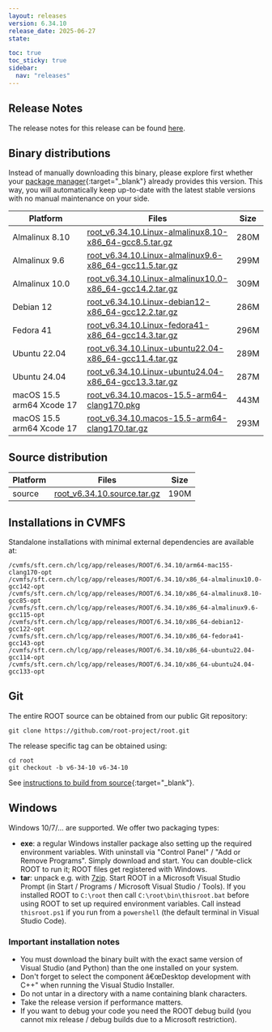 ```yaml
---
layout: releases
version: 6.34.10
release_date: 2025-06-27
state:

toc: true
toc_sticky: true
sidebar:
  nav: "releases"
---
```



## Release Notes

The release notes for this release can be found [here](https://root.cern/doc/v634/release-notes.html#release-6.34.10).

## Binary distributions

Instead of manually downloading this binary, please explore first whether your [package manager](../../install/#install-via-a-package-manager){:target="\_blank"} already provides this version.
This way, you will automatically keep up-to-date with the latest stable versions with no manual maintenance on your side.

| Platform       | Files | Size |
|-----------|-------|-----|
| Almalinux 8.10 | [root_v6.34.10.Linux-almalinux8.10-x86_64-gcc8.5.tar.gz](https://root.cern/download/root_v6.34.10.Linux-almalinux8.10-x86_64-gcc8.5.tar.gz) | 280M |
| Almalinux 9.6 | [root_v6.34.10.Linux-almalinux9.6-x86_64-gcc11.5.tar.gz](https://root.cern/download/root_v6.34.10.Linux-almalinux9.6-x86_64-gcc11.5.tar.gz) | 299M |
| Almalinux 10.0 | [root_v6.34.10.Linux-almalinux10.0-x86_64-gcc14.2.tar.gz](https://root.cern/download/root_v6.34.10.Linux-almalinux10.0-x86_64-gcc14.2.tar.gz) | 309M |
| Debian 12 | [root_v6.34.10.Linux-debian12-x86_64-gcc12.2.tar.gz](https://root.cern/download/root_v6.34.10.Linux-debian12-x86_64-gcc12.2.tar.gz) | 286M |
| Fedora 41 | [root_v6.34.10.Linux-fedora41-x86_64-gcc14.3.tar.gz](https://root.cern/download/root_v6.34.10.Linux-fedora41-x86_64-gcc14.3.tar.gz) | 296M |
| Ubuntu 22.04 | [root_v6.34.10.Linux-ubuntu22.04-x86_64-gcc11.4.tar.gz](https://root.cern/download/root_v6.34.10.Linux-ubuntu22.04-x86_64-gcc11.4.tar.gz) | 289M |
| Ubuntu 24.04 | [root_v6.34.10.Linux-ubuntu24.04-x86_64-gcc13.3.tar.gz](https://root.cern/download/root_v6.34.10.Linux-ubuntu24.04-x86_64-gcc13.3.tar.gz) | 287M |
| macOS 15.5 arm64 Xcode 17 | [root_v6.34.10.macos-15.5-arm64-clang170.pkg](https://root.cern/download/root_v6.34.10.macos-15.5-arm64-clang170.pkg) | 443M |
| macOS 15.5 arm64 Xcode 17 | [root_v6.34.10.macos-15.5-arm64-clang170.tar.gz](https://root.cern/download/root_v6.34.10.macos-15.5-arm64-clang170.tar.gz) | 293M |

## Source distribution

| Platform       | Files | Size |
|-----------|-------|-----|
| source | [root_v6.34.10.source.tar.gz](https://root.cern/download/root_v6.34.10.source.tar.gz) | 190M |


## Installations in CVMFS

Standalone installations with minimal external dependencies are available at:
~~~
/cvmfs/sft.cern.ch/lcg/app/releases/ROOT/6.34.10/arm64-mac155-clang170-opt
/cvmfs/sft.cern.ch/lcg/app/releases/ROOT/6.34.10/x86_64-almalinux10.0-gcc142-opt
/cvmfs/sft.cern.ch/lcg/app/releases/ROOT/6.34.10/x86_64-almalinux8.10-gcc85-opt
/cvmfs/sft.cern.ch/lcg/app/releases/ROOT/6.34.10/x86_64-almalinux9.6-gcc115-opt
/cvmfs/sft.cern.ch/lcg/app/releases/ROOT/6.34.10/x86_64-debian12-gcc122-opt
/cvmfs/sft.cern.ch/lcg/app/releases/ROOT/6.34.10/x86_64-fedora41-gcc143-opt
/cvmfs/sft.cern.ch/lcg/app/releases/ROOT/6.34.10/x86_64-ubuntu22.04-gcc114-opt
/cvmfs/sft.cern.ch/lcg/app/releases/ROOT/6.34.10/x86_64-ubuntu24.04-gcc133-opt
~~~


## Git

The entire ROOT source can be obtained from our public Git repository:

~~~
git clone https://github.com/root-project/root.git
~~~
The release specific tag can be obtained using:
~~~
cd root
git checkout -b v6-34-10 v6-34-10
~~~

See [instructions to build from source](../../install/#build-from-source){:target="\_blank"}.

## Windows

Windows 10/7/... are supported. We offer two packaging types:

 * **exe**: a regular Windows installer package also setting up the required environment variables. With uninstall via "Control Panel" / "Add or Remove Programs". Simply download and start. You can double-click ROOT to run it; ROOT files get registered with Windows.
 * **tar**: unpack e.g. with [7zip](https://www.7-zip.org). Start ROOT in a Microsoft Visual Studio Prompt (in Start / Programs / Microsoft Visual Studio / Tools). If you installed ROOT to `C:\root` then call `C:\root\bin\thisroot.bat` before using ROOT to set up required environment variables. Call instead `thisroot.ps1` if you run from a `powershell` (the default terminal in Visual Studio Code).

### Important installation notes

 * You must download the binary built with the exact same version of Visual Studio (and Python) than the one installed on your system.
 * Don't forget to select the component â€œDesktop development with C++" when running the Visual Studio Installer.
 * Do not untar in a directory with a name containing blank characters.
 * Take the release version if performance matters.
 * If you want to debug your code you need the ROOT debug build (you cannot mix release / debug builds due to a Microsoft restriction).

